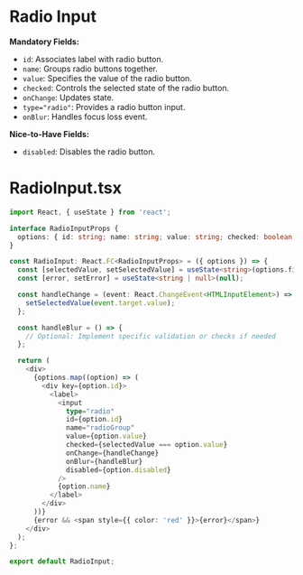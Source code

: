 # Radio Input

**Mandatory Fields:**
- `id`: Associates label with radio button.
- `name`: Groups radio buttons together.
- `value`: Specifies the value of the radio button.
- `checked`: Controls the selected state of the radio button.
- `onChange`: Updates state.
- `type="radio"`: Provides a radio button input.
- `onBlur`: Handles focus loss event.

**Nice-to-Have Fields:**
- `disabled`: Disables the radio button.

# RadioInput.tsx

```typescript
import React, { useState } from 'react';

interface RadioInputProps {
  options: { id: string; name: string; value: string; checked: boolean; disabled?: boolean }[];
}

const RadioInput: React.FC<RadioInputProps> = ({ options }) => {
  const [selectedValue, setSelectedValue] = useState<string>(options.find(option => option.checked)?.value || '');
  const [error, setError] = useState<string | null>(null);

  const handleChange = (event: React.ChangeEvent<HTMLInputElement>) => {
    setSelectedValue(event.target.value);
  };

  const handleBlur = () => {
    // Optional: Implement specific validation or checks if needed
  };

  return (
    <div>
      {options.map((option) => (
        <div key={option.id}>
          <label>
            <input
              type="radio"
              id={option.id}
              name="radioGroup"
              value={option.value}
              checked={selectedValue === option.value}
              onChange={handleChange}
              onBlur={handleBlur}
              disabled={option.disabled}
            />
            {option.name}
          </label>
        </div>
      ))}
      {error && <span style={{ color: 'red' }}>{error}</span>}
    </div>
  );
};

export default RadioInput;
